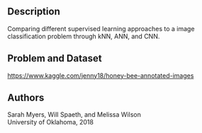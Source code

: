 ## Description
Comparing different supervised learning approaches to a image classification problem through kNN, ANN, and CNN.

## Problem and Dataset
https://www.kaggle.com/jenny18/honey-bee-annotated-images

## Authors
Sarah Myers, Will Spaeth, and Melissa Wilson  
University of Oklahoma, 2018
